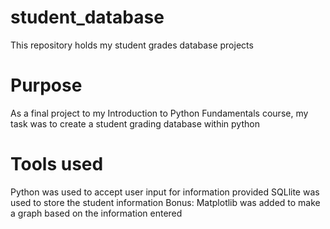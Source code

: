 # student_database
This repository holds my student grades database projects

# Purpose
As a final project to my Introduction to Python Fundamentals course, my task was to create a student grading database within python 

# Tools used
Python was used to accept user input for information provided
SQLlite was used to store the student information 
Bonus: Matplotlib was added to make a graph based on the information entered

